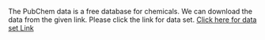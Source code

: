 The PubChem data is a free database for chemicals. We can download the data from the given link. Please click the link for data set.
[Click here for data set Link](https://pubchem.ncbi.nlm.nih.gov/classification/#hid=72)
